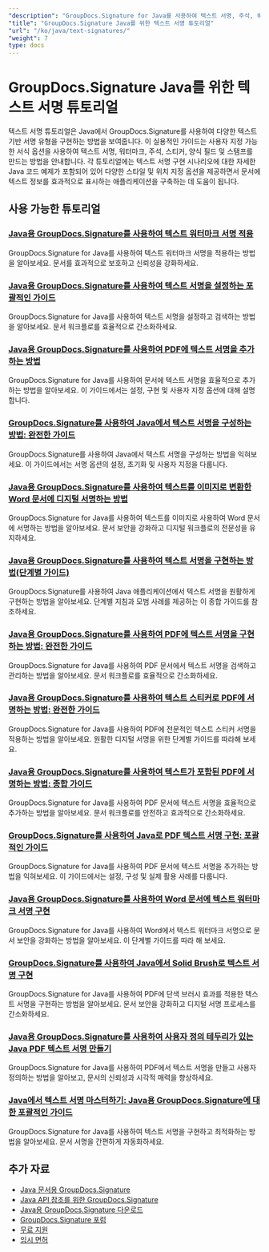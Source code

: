 ```yaml
---
"description": "GroupDocs.Signature for Java를 사용하여 텍스트 서명, 주석, 워터마크 및 텍스트 기반 문서 표시를 구현하는 방법에 대한 단계별 튜토리얼입니다."
"title": "GroupDocs.Signature Java를 위한 텍스트 서명 튜토리얼"
"url": "/ko/java/text-signatures/"
"weight": 7
type: docs
---
```

# GroupDocs.Signature Java를 위한 텍스트 서명 튜토리얼

텍스트 서명 튜토리얼은 Java에서 GroupDocs.Signature를 사용하여 다양한 텍스트 기반 서명 유형을 구현하는 방법을 보여줍니다. 이 실용적인 가이드는 사용자 지정 가능한 서식 옵션을 사용하여 텍스트 서명, 워터마크, 주석, 스티커, 양식 필드 및 스탬프를 만드는 방법을 안내합니다. 각 튜토리얼에는 텍스트 서명 구현 시나리오에 대한 자세한 Java 코드 예제가 포함되어 있어 다양한 스타일 및 위치 지정 옵션을 제공하면서 문서에 텍스트 정보를 효과적으로 표시하는 애플리케이션을 구축하는 데 도움이 됩니다.

## 사용 가능한 튜토리얼

### [Java용 GroupDocs.Signature를 사용하여 텍스트 워터마크 서명 적용](./apply-text-watermark-signature-groupdocs-java/)
GroupDocs.Signature for Java를 사용하여 텍스트 워터마크 서명을 적용하는 방법을 알아보세요. 문서를 효과적으로 보호하고 신뢰성을 강화하세요.

### [Java용 GroupDocs.Signature를 사용하여 텍스트 서명을 설정하는 포괄적인 가이드](./guide-setting-up-text-signatures-groupdocs-signature-java/)
GroupDocs.Signature for Java를 사용하여 텍스트 서명을 설정하고 검색하는 방법을 알아보세요. 문서 워크플로를 효율적으로 간소화하세요.

### [Java용 GroupDocs.Signature를 사용하여 PDF에 텍스트 서명을 추가하는 방법](./groupdocs-signature-java-add-text-signature/)
GroupDocs.Signature for Java를 사용하여 문서에 텍스트 서명을 효율적으로 추가하는 방법을 알아보세요. 이 가이드에서는 설정, 구현 및 사용자 지정 옵션에 대해 설명합니다.

### [GroupDocs.Signature를 사용하여 Java에서 텍스트 서명을 구성하는 방법: 완전한 가이드](./configure-text-signatures-java-groupdocs-signature/)
GroupDocs.Signature를 사용하여 Java에서 텍스트 서명을 구성하는 방법을 익혀보세요. 이 가이드에서는 서명 옵션의 설정, 초기화 및 사용자 지정을 다룹니다.

### [Java용 GroupDocs.Signature를 사용하여 텍스트를 이미지로 변환한 Word 문서에 디지털 서명하는 방법](./sign-word-docs-text-image-groupdocs-java/)
GroupDocs.Signature for Java를 사용하여 텍스트를 이미지로 사용하여 Word 문서에 서명하는 방법을 알아보세요. 문서 보안을 강화하고 디지털 워크플로의 전문성을 유지하세요.

### [Java용 GroupDocs.Signature를 사용하여 텍스트 서명을 구현하는 방법(단계별 가이드)](./implement-text-signatures-groupdocs-java/)
GroupDocs.Signature를 사용하여 Java 애플리케이션에서 텍스트 서명을 원활하게 구현하는 방법을 알아보세요. 단계별 지침과 모범 사례를 제공하는 이 종합 가이드를 참조하세요.

### [Java용 GroupDocs.Signature를 사용하여 PDF에 텍스트 서명을 구현하는 방법: 완전한 가이드](./groupdocs-signature-java-text-signatures-pdf/)
GroupDocs.Signature for Java를 사용하여 PDF 문서에서 텍스트 서명을 검색하고 관리하는 방법을 알아보세요. 문서 워크플로를 효율적으로 간소화하세요.

### [Java용 GroupDocs.Signature를 사용하여 텍스트 스티커로 PDF에 서명하는 방법: 완전한 가이드](./groupdocs-signature-java-pdf-text-sticker/)
GroupDocs.Signature for Java를 사용하여 PDF에 전문적인 텍스트 스티커 서명을 적용하는 방법을 알아보세요. 원활한 디지털 서명을 위한 단계별 가이드를 따라해 보세요.

### [Java용 GroupDocs.Signature를 사용하여 텍스트가 포함된 PDF에 서명하는 방법: 종합 가이드](./sign-pdf-text-groupdocs-signature-java/)
GroupDocs.Signature for Java를 사용하여 PDF 문서에 텍스트 서명을 효율적으로 추가하는 방법을 알아보세요. 문서 워크플로를 안전하고 효과적으로 간소화하세요.

### [GroupDocs.Signature를 사용하여 Java로 PDF 텍스트 서명 구현: 포괄적인 가이드](./pdf-text-signatures-java-groupdocs-signature/)
GroupDocs.Signature for Java를 사용하여 PDF 문서에 텍스트 서명을 추가하는 방법을 익혀보세요. 이 가이드에서는 설정, 구성 및 실제 활용 사례를 다룹니다.

### [Java용 GroupDocs.Signature를 사용하여 Word 문서에 텍스트 워터마크 서명 구현](./implement-text-watermark-signature-word-documents-groupdocs-java/)
GroupDocs.Signature for Java를 사용하여 Word에서 텍스트 워터마크 서명으로 문서 보안을 강화하는 방법을 알아보세요. 이 단계별 가이드를 따라 해 보세요.

### [GroupDocs.Signature를 사용하여 Java에서 Solid Brush로 텍스트 서명 구현](./groupdocs-signature-java-text-solid-brush/)
GroupDocs.Signature for Java를 사용하여 PDF에 단색 브러시 효과를 적용한 텍스트 서명을 구현하는 방법을 알아보세요. 문서 보안을 강화하고 디지털 서명 프로세스를 간소화하세요.

### [Java용 GroupDocs.Signature를 사용하여 사용자 정의 테두리가 있는 Java PDF 텍스트 서명 만들기](./java-pdf-text-signatures-groupdocs-custom-borders/)
GroupDocs.Signature for Java를 사용하여 PDF에서 텍스트 서명을 만들고 사용자 정의하는 방법을 알아보고, 문서의 신뢰성과 시각적 매력을 향상하세요.

### [Java에서 텍스트 서명 마스터하기: Java용 GroupDocs.Signature에 대한 포괄적인 가이드](./groupdocs-signature-java-text-signatures-guide/)
GroupDocs.Signature for Java를 사용하여 텍스트 서명을 구현하고 최적화하는 방법을 알아보세요. 문서 서명을 간편하게 자동화하세요.

## 추가 자료

- [Java 문서용 GroupDocs.Signature](https://docs.groupdocs.com/signature/java/)
- [Java API 참조를 위한 GroupDocs.Signature](https://reference.groupdocs.com/signature/java/)
- [Java용 GroupDocs.Signature 다운로드](https://releases.groupdocs.com/signature/java/)
- [GroupDocs.Signature 포럼](https://forum.groupdocs.com/c/signature)
- [무료 지원](https://forum.groupdocs.com/)
- [임시 면허](https://purchase.groupdocs.com/temporary-license/)